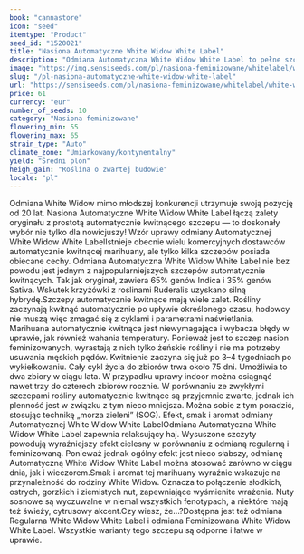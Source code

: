 ```yaml
---
book: "cannastore"
icon: "seed"
itemtype: "Product"
seed_id: "1520021"
title: "Nasiona Automatyczne White Widow White Label"
description: "Odmiana Automatyczna White Widow White Label to pełne szczyty w rekordowym czasie. 35% genów Sativa i 65% genów Indica zapewnia odprężenie."
image: "https://img.sensiseeds.com/pl/nasiona-feminizowane/whitelabel/white-widow-automatic-image.png"
slug: "/pl-nasiona-automatyczne-white-widow-white-label"
url: "https://sensiseeds.com/pl/nasiona-feminizowane/whitelabel/white-widow-automatic?a_aid=cannastore"
price: 61
currency: "eur"
number_of_seeds: 10
category: "Nasiona feminizowane"
flowering_min: 55
flowering_max: 65
strain_type: "Auto"
climate_zone: "Umiarkowany/kontynentalny"
yield: "Średni plon"
heigh_gain: "Roślina o zwartej budowie"
locale: "pl"
---
```

Odmiana White Widow mimo młodszej konkurencji utrzymuje swoją pozycję od 20 lat. Nasiona Automatyczne White Widow White Label łączą zalety oryginału z prostotą automatycznie kwitnącego szczepu — to doskonały wybór nie tylko dla nowicjuszy! Wzór uprawy odmiany Automatycznej White Widow White LabelIstnieje obecnie wielu komercyjnych dostawców automatycznie kwitnącej marihuany, ale tylko kilka szczepów posiada obiecane cechy. Odmiana Automatyczna White Widow White Label nie bez powodu jest jednym z najpopularniejszych szczepów automatycznie kwitnących. Tak jak oryginał, zawiera 65% genów Indica i 35% genów Sativa. Wskutek krzyżówki z roślinami Ruderalis uzyskano silną hybrydę.Szczepy automatycznie kwitnące mają wiele zalet. Rośliny zaczynają kwitnąć automatycznie po upływie określonego czasu, hodowcy nie muszą więc zmagać się z cyklami i parametrami naświetlania. Marihuana automatycznie kwitnąca jest niewymagająca i wybacza błędy w uprawie, jak również wahania temperatury. Ponieważ jest to szczep nasion feminizowanych, wyrastają z nich tylko żeńskie rośliny i nie ma potrzeby usuwania męskich pędów. Kwitnienie zaczyna się już po 3–4 tygodniach po wykiełkowaniu. Cały cykl życia do zbiorów trwa około 75 dni. Umożliwia to dwa zbiory w ciągu lata. W przypadku uprawy indoor można osiągnąć nawet trzy do czterech zbiorów rocznie. W porównaniu ze zwykłymi szczepami rośliny automatycznie kwitnące są przyjemnie zwarte, jednak ich plenność jest w związku z tym nieco mniejsza. Można sobie z tym poradzić, stosując technikę „morza zieleni” (SOG). Efekt, smak i aromat odmiany Automatycznej White Widow White LabelOdmiana Automatyczna White Widow White Label zapewnia relaksujący haj. Wysuszone szczyty powodują wyraźniejszy efekt cielesny w porównaniu z odmianą regularną i feminizowaną. Ponieważ jednak ogólny efekt jest nieco słabszy, odmianę Automatyczną White Widow White Label można stosować zarówno w ciągu dnia, jak i wieczorem.Smak i aromat tej marihuany wyraźnie wskazuje na przynależność do rodziny White Widow. Oznacza to połączenie słodkich, ostrych, gorzkich i ziemistych nut, zapewniające wyśmienite wrażenia. Nuty sosnowe są wyczuwalne w niemal wszystkich fenotypach, a niektóre mają też świeży, cytrusowy akcent.Czy wiesz, że…?Dostępna jest też odmiana Regularna White Widow White Label i odmiana Feminizowana White Widow White Label. Wszystkie warianty tego szczepu są odporne i łatwe w uprawie.
